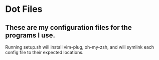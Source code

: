 # Dot Files
## These are my configuration files for the programs I use.

Running setup.sh will install vim-plug, oh-my-zsh, and will symlink each config file to their expected locations.
